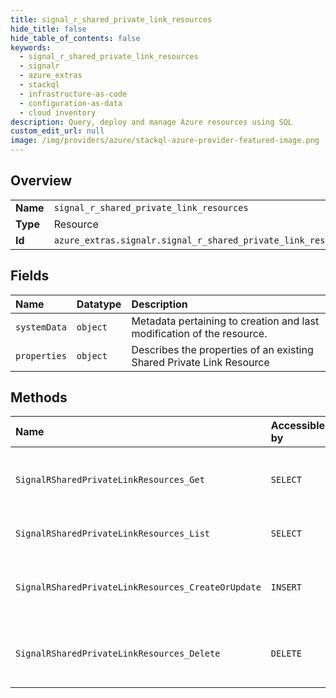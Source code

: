 ```yaml
---
title: signal_r_shared_private_link_resources
hide_title: false
hide_table_of_contents: false
keywords:
  - signal_r_shared_private_link_resources
  - signalr
  - azure_extras    
  - stackql
  - infrastructure-as-code
  - configuration-as-data
  - cloud inventory
description: Query, deploy and manage Azure resources using SQL
custom_edit_url: null
image: /img/providers/azure/stackql-azure-provider-featured-image.png
---
```

  
    

## Overview
<table><tbody>
<tr><td><b>Name</b></td><td><code>signal_r_shared_private_link_resources</code></td></tr>
<tr><td><b>Type</b></td><td>Resource</td></tr>
<tr><td><b>Id</b></td><td><code>azure_extras.signalr.signal_r_shared_private_link_resources</code></td></tr>
</tbody></table>

## Fields
| Name | Datatype | Description |
|:-----|:---------|:------------|
| `systemData` | `object` | Metadata pertaining to creation and last modification of the resource. |
| `properties` | `object` | Describes the properties of an existing Shared Private Link Resource |
## Methods
| Name | Accessible by | Required Params | Description |
|:-----|:--------------|:----------------|:------------|
| `SignalRSharedPrivateLinkResources_Get` | `SELECT` | `resourceGroupName, resourceName, sharedPrivateLinkResourceName, subscriptionId` | Get the specified shared private link resource |
| `SignalRSharedPrivateLinkResources_List` | `SELECT` | `resourceGroupName, resourceName, subscriptionId` | List shared private link resources |
| `SignalRSharedPrivateLinkResources_CreateOrUpdate` | `INSERT` | `resourceGroupName, resourceName, sharedPrivateLinkResourceName, subscriptionId` | Create or update a shared private link resource |
| `SignalRSharedPrivateLinkResources_Delete` | `DELETE` | `resourceGroupName, resourceName, sharedPrivateLinkResourceName, subscriptionId` | Delete the specified shared private link resource |

